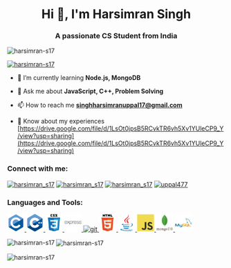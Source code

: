 <h1 align="center">Hi 👋, I'm Harsimran Singh</h1>
<h3 align="center">A passionate CS Student from India</h3>

<p align="left"> <img src="https://komarev.com/ghpvc/?username=harsimran-s17&label=Profile%20views&color=0e75b6&style=flat" alt="harsimran-s17" /> </p>

<p align="left"> <a href="https://github.com/ryo-ma/github-profile-trophy"><img src="https://github-profile-trophy.vercel.app/?username=harsimran-s17" alt="harsimran-s17" /></a> </p>

- 🌱 I’m currently learning **Node.js, MongoDB**

- 💬 Ask me about **JavaScript, C++, Problem Solving**

- 📫 How to reach me **singhharsimranuppal17@gmail.com**

- 📄 Know about my experiences [https://drive.google.com/file/d/1LsOt0jpsB5RCvkTR6vh5Xv1YUleCP9_Y/view?usp=sharing](https://drive.google.com/file/d/1LsOt0jpsB5RCvkTR6vh5Xv1YUleCP9_Y/view?usp=sharing)

<h3 align="left">Connect with me:</h3>
<p align="left">
<a href="https://linkedin.com/in/harsimran_s17" target="blank"><img align="center" src="https://raw.githubusercontent.com/rahuldkjain/github-profile-readme-generator/master/src/images/icons/Social/linked-in-alt.svg" alt="harsimran_s17" height="30" width="40" /></a>
<a href="https://instagram.com/harsimran_s17" target="blank"><img align="center" src="https://raw.githubusercontent.com/rahuldkjain/github-profile-readme-generator/master/src/images/icons/Social/instagram.svg" alt="harsimran_s17" height="30" width="40" /></a>
<a href="https://www.leetcode.com/harsimran_s17" target="blank"><img align="center" src="https://raw.githubusercontent.com/rahuldkjain/github-profile-readme-generator/master/src/images/icons/Social/leet-code.svg" alt="harsimran_s17" height="30" width="40" /></a>
<a href="https://auth.geeksforgeeks.org/user/uppal477" target="blank"><img align="center" src="https://raw.githubusercontent.com/rahuldkjain/github-profile-readme-generator/master/src/images/icons/Social/geeks-for-geeks.svg" alt="uppal477" height="30" width="40" /></a>
</p>

<h3 align="left">Languages and Tools:</h3>
<p align="left"> <a href="https://www.cprogramming.com/" target="_blank" rel="noreferrer"> <img src="https://raw.githubusercontent.com/devicons/devicon/master/icons/c/c-original.svg" alt="c" width="40" height="40"/> </a> <a href="https://www.w3schools.com/cpp/" target="_blank" rel="noreferrer"> <img src="https://raw.githubusercontent.com/devicons/devicon/master/icons/cplusplus/cplusplus-original.svg" alt="cplusplus" width="40" height="40"/> </a> <a href="https://www.w3schools.com/css/" target="_blank" rel="noreferrer"> <img src="https://raw.githubusercontent.com/devicons/devicon/master/icons/css3/css3-original-wordmark.svg" alt="css3" width="40" height="40"/> </a> <a href="https://expressjs.com" target="_blank" rel="noreferrer"> <img src="https://raw.githubusercontent.com/devicons/devicon/master/icons/express/express-original-wordmark.svg" alt="express" width="40" height="40"/> </a> <a href="https://git-scm.com/" target="_blank" rel="noreferrer"> <img src="https://www.vectorlogo.zone/logos/git-scm/git-scm-icon.svg" alt="git" width="40" height="40"/> </a> <a href="https://www.w3.org/html/" target="_blank" rel="noreferrer"> <img src="https://raw.githubusercontent.com/devicons/devicon/master/icons/html5/html5-original-wordmark.svg" alt="html5" width="40" height="40"/> </a> <a href="https://www.java.com" target="_blank" rel="noreferrer"> <img src="https://raw.githubusercontent.com/devicons/devicon/master/icons/java/java-original.svg" alt="java" width="40" height="40"/> </a> <a href="https://developer.mozilla.org/en-US/docs/Web/JavaScript" target="_blank" rel="noreferrer"> <img src="https://raw.githubusercontent.com/devicons/devicon/master/icons/javascript/javascript-original.svg" alt="javascript" width="40" height="40"/> </a> <a href="https://www.mongodb.com/" target="_blank" rel="noreferrer"> <img src="https://raw.githubusercontent.com/devicons/devicon/master/icons/mongodb/mongodb-original-wordmark.svg" alt="mongodb" width="40" height="40"/> </a> <a href="https://www.mysql.com/" target="_blank" rel="noreferrer"> <img src="https://raw.githubusercontent.com/devicons/devicon/master/icons/mysql/mysql-original-wordmark.svg" alt="mysql" width="40" height="40"/> </a> </p>

<p><img align="left" src="https://github-readme-stats.vercel.app/api/top-langs?username=harsimran-s17&show_icons=true&locale=en&layout=compact" alt="harsimran-s17" /></p>

<p>&nbsp;<img align="center" src="https://github-readme-stats.vercel.app/api?username=harsimran-s17&show_icons=true&locale=en" alt="harsimran-s17" /></p>

<p><img align="center" src="https://github-readme-streak-stats.herokuapp.com/?user=harsimran-s17&" alt="harsimran-s17" /></p>
